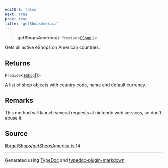 ```yaml
---
editUrl: false
next: true
prev: true
title: 'getShopsAmerica'
---
```


> **getShopsAmerica**(): `Promise`\<[`EShop`](../interfaces/EShop.md)[]\>

Gets all active eShops on American countries.

## Returns

`Promise`\<[`EShop`](../interfaces/EShop.md)[]\>

A list of shop objects with country code, name and default currency.

## Remarks

This method will launch several requests at nintendo web services, so don't abuse it.

## Source

[lib/getShops/getShopsAmerica.ts:14](https://github.com/favna/nintendo-switch-eshop/blob/7e1c1df147b1f9067aea692f9d4dd56664ae35c8/src/lib/getShops/getShopsAmerica.ts#L14)

---

Generated using [TypeDoc](https://typedoc.org) and [typedoc-plugin-markdown](https://typedoc-plugin-markdown.org).
